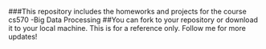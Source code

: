 ###This repository includes the homeworks and projects for the course cs570 -Big Data Processing
##You can fork to your repository or download it to your local machine. This is for a reference only. Follow me for more updates!

